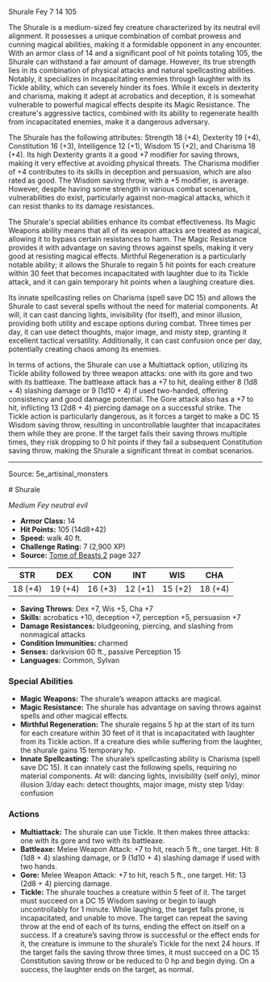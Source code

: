 <MonsterName/>Shurale</MonsterName>
<CreatureType/>Fey</CreatureType>
<CR/>7</CR>
<AC/>14</AC>
<HP/>105</HP>
<summary>The Shurale is a medium-sized fey creature characterized by its neutral evil alignment. It possesses a unique combination of combat prowess and cunning magical abilities, making it a formidable opponent in any encounter. With an armor class of 14 and a significant pool of hit points totaling 105, the Shurale can withstand a fair amount of damage. However, its true strength lies in its combination of physical attacks and natural spellcasting abilities. Notably, it specializes in incapacitating enemies through laughter with its Tickle ability, which can severely hinder its foes. While it excels in dexterity and charisma, making it adept at acrobatics and deception, it is somewhat vulnerable to powerful magical effects despite its Magic Resistance. The creature's aggressive tactics, combined with its ability to regenerate health from incapacitated enemies, make it a dangerous adversary.</summary>

<detail>

The Shurale has the following attributes: Strength 18 (+4), Dexterity 19 (+4), Constitution 16 (+3), Intelligence 12 (+1), Wisdom 15 (+2), and Charisma 18 (+4). Its high Dexterity grants it a good +7 modifier for saving throws, making it very effective at avoiding physical threats. The Charisma modifier of +4 contributes to its skills in deception and persuasion, which are also rated as good. The Wisdom saving throw, with a +5 modifier, is average. However, despite having some strength in various combat scenarios, vulnerabilities do exist, particularly against non-magical attacks, which it can resist thanks to its damage resistances.

The Shurale's special abilities enhance its combat effectiveness. Its Magic Weapons ability means that all of its weapon attacks are treated as magical, allowing it to bypass certain resistances to harm. The Magic Resistance provides it with advantage on saving throws against spells, making it very good at resisting magical effects. Mirthful Regeneration is a particularly notable ability; it allows the Shurale to regain 5 hit points for each creature within 30 feet that becomes incapacitated with laughter due to its Tickle attack, and it can gain temporary hit points when a laughing creature dies.

Its innate spellcasting relies on Charisma (spell save DC 15) and allows the Shurale to cast several spells without the need for material components. At will, it can cast dancing lights, invisibility (for itself), and minor illusion, providing both utility and escape options during combat. Three times per day, it can use detect thoughts, major image, and misty step, granting it excellent tactical versatility. Additionally, it can cast confusion once per day, potentially creating chaos among its enemies.

In terms of actions, the Shurale can use a Multiattack option, utilizing its Tickle ability followed by three weapon attacks: one with its gore and two with its battleaxe. The battleaxe attack has a +7 to hit, dealing either 8 (1d8 + 4) slashing damage or 9 (1d10 + 4) if used two-handed, offering consistency and good damage potential. The Gore attack also has a +7 to hit, inflicting 13 (2d8 + 4) piercing damage on a successful strike. The Tickle action is particularly dangerous, as it forces a target to make a DC 15 Wisdom saving throw, resulting in uncontrollable laughter that incapacitates them while they are prone. If the target fails their saving throws multiple times, they risk dropping to 0 hit points if they fail a subsequent Constitution saving throw, making the Shurale a significant threat in combat scenarios.</detail>



---

Source: 5e_artisinal_monsters

<statblock>
# Shurale

*Medium* *Fey* *neutral evil*

- **Armor Class:** 14
- **Hit Points:** 105 (14d8+42)
- **Speed:** walk 40 ft.
- **Challenge Rating:** 7 (2,900 XP)
- **Source:** [Tome of Beasts 2](https://koboldpress.com/kpstore/product/tome-of-beasts-2-for-5th-edition) page 327

| STR | DEX | CON | INT | WIS | CHA |
| --- | --- | --- | --- | --- | --- |
| 18 (+4) | 19 (+4) | 16 (+3) | 12 (+1) | 15 (+2) | 18 (+4) |

- **Saving Throws**: Dex +7, Wis +5, Cha +7
- **Skills:** acrobatics +10, deception +7, perception +5, persuasion +7
- **Damage Resistances:** bludgeoning, piercing, and slashing from nonmagical attacks
- **Condition Immunities:** charmed
- **Senses:** darkvision 60 ft., passive Perception 15
- **Languages:** Common, Sylvan

### Special Abilities

- **Magic Weapons:** The shurale’s weapon attacks are magical.
- **Magic Resistance:** The shurale has advantage on saving throws against spells and other magical effects.
- **Mirthful Regeneration:** The shurale regains 5 hp at the start of its turn for each creature within 30 feet of it that is incapacitated with laughter from its Tickle action. If a creature dies while suffering from the laughter, the shurale gains 15 temporary hp.
- **Innate Spellcasting:** The shurale’s spellcasting ability is Charisma (spell save DC 15). It can innately cast the following spells, requiring no material components.
At will: dancing lights, invisibility (self only), minor illusion
3/day each: detect thoughts, major image, misty step
1/day: confusion

### Actions

- **Multiattack:** The shurale can use Tickle. It then makes three attacks: one with its gore and two with its battleaxe.
- **Battleaxe:** Melee Weapon Attack: +7 to hit, reach 5 ft., one target. Hit: 8 (1d8 + 4) slashing damage, or 9 (1d10 + 4) slashing damage if used with two hands.
- **Gore:** Melee Weapon Attack: +7 to hit, reach 5 ft., one target. Hit: 13 (2d8 + 4) piercing damage.
- **Tickle:** The shurale touches a creature within 5 feet of it. The target must succeed on a DC 15 Wisdom saving or begin to laugh uncontrollably for 1 minute. While laughing, the target falls prone, is incapacitated, and unable to move. The target can repeat the saving throw at the end of each of its turns, ending the effect on itself on a success. If a creature’s saving throw is successful or the effect ends for it, the creature is immune to the shurale’s Tickle for the next 24 hours. If the target fails the saving throw three times, it must succeed on a DC 15 Constitution saving throw or be reduced to 0 hp and begin dying. On a success, the laughter ends on the target, as normal.


</statblock>


